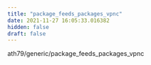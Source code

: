 ```yaml
---
title: "package_feeds_packages_vpnc"
date: 2021-11-27 16:05:33.016382
hidden: false
draft: false
---
```


ath79/generic/package_feeds_packages_vpnc

